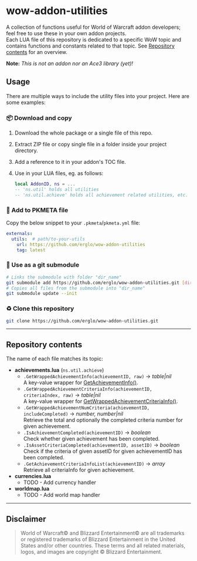 # wow-addon-utilities

A collection of functions useful for World of Warcraft addon developers; feel free to use these in your own addon projects.  
Each LUA file of this repository is dedicated to a specific WoW topic and contains functions and constants related to that topic. See [Repository contents](#repository-contents) for an overview.

**Note:** _This is not an addon nor an Ace3 library (yet)!_
&nbsp;  

## Usage

There are multiple ways to include the utility files into your project. Here are some examples:

### 📦 Download and copy

1. Download the whole package or a single file of this repo.
2. Extract ZIP file or copy single file in a folder inside your project directory.
3. Add a reference to it in your addon's TOC file.
4. Use in your LUA files, eg. as follows:

    ```lua
    local AddonID, ns = ...
    -- 'ns.util' holds all utilities
    -- 'ns.util.achieve' holds all achievement related utilities, etc.
    ```

### 📝 Add to PKMETA file

Copy the below snippet to your `.pkmeta`/`pkmeta.yml` file:

```Yaml
externals:
  utils:  # path/to-your-utils
    url: https://github.com/erglo/wow-addon-utilities
    tag: latest
```

### 🔗 Use as a git submodule

```bash
# Links the submodule with folder "dir_name"
git submodule add https://github.com/erglo/wow-addon-utilities.git [dir_name]
# Copies all files from the submodule into "dir_name"
git submodule update --init
```

### ♻️ Clone this repository

```bash
git clone https://github.com/erglo/wow-addon-utilities.git
```

----

## Repository contents

The name of each file matches its topic:

- **achievements.lua** (`ns.util.achieve`)
  - `.GetWrappedAchievementInfo(achievementID, raw)` &rarr; _table|nil_  
    A key-value wrapper for [GetAchievementInfo()](https://wowpedia.fandom.com/wiki/API_GetAchievementInfo).
  - `.GetWrappedAchievementCriteriaInfo(achievementID, criteriaIndex, raw)` &rarr; _table|nil_  
    A key-value wrapper for [GetWrappedAchievementCriteriaInfo()](https://wowpedia.fandom.com/wiki/API_GetAchievementCriteriaInfo).
  - `.GetWrappedAchievementNumCriteria(achievementID, includeCompleted)` &rarr; _number, number|nil_  
    Retrieve the total and optionally the completed criteria number for given achievement.
  - `.IsAchievementCompleted(achievementID)` &rarr; _boolean_  
    Check whether given achievement has been completed.
  - `.IsAssetCriteriaCompleted(achievementID, assetID)` &rarr; _boolean_  
    Check if the criteria of given assetID for given achievementID has been completed.
  - `.GetAchievementCriteriaInfoList(achievementID)` &rarr; _array_  
    Retrieve all criteriaInfo for given achievement.
- **currencies.lua**
  - TODO - Add currency handler
- **worldmap.lua**
  - TODO - Add world map handler

----

## Disclaimer

> World of Warcraft© and Blizzard Entertainment© are all trademarks or registered trademarks of Blizzard Entertainment in the United States and/or other countries. These terms and all related materials, logos, and images are copyright © Blizzard Entertainment.
